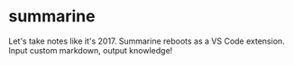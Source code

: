 # summarine

Let's take notes like it's 2017. Summarine reboots as a VS Code extension. Input custom markdown, output knowledge!